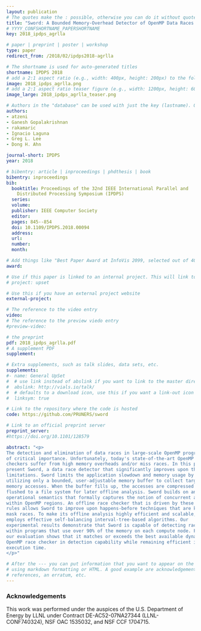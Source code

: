 ```yaml
---
layout: publication
# The quotes make the : possible, otherwise you can do it without quotes
title: "Sword: A Bounded Memory-Overhead Detector of OpenMP Data Races in Production Runs"
# YYYY_CONFSHORTNAME_PAPERSHORTNAME
key: 2018_ipdps_agrlla

# paper | preprint | poster | workshop
type: paper
redirect_from: /2018/02/ipdps2018-agrlla

# The shortname is used for auto-generated titles
shortname: IPDPS 2018
# add a 2:1 aspect ratio (e.g., width: 400px, height: 200px) to the folder /assets/images/papers/
image: 2018_ipdps_agrlla.png
# add a 2:1 aspect ratio teaser figure (e.g., width: 1200px, height: 600px) to the folder /assets/images/papers/
image_large: 2018_ipdps_agrlla_teaser.png

# Authors in the "database" can be used with just the key (lastname). Others can be written properly.
authors:
- atzeni
- Ganesh Gopalakrishnan
- rakamaric
- Ignacio Laguna
- Greg L. Lee
- Dong H. Ahn

journal-short: IPDPS
year: 2018

# bibentry: article | inproceedings | phdthesis | book
bibentry: inproceedings
bib:
  booktitle: Proceedings of the 32nd IEEE International Parallel and
    Distributed Processing Symposium (IPDPS)
  series:
  volume:
  publisher: IEEE Computer Society
  editor:
  pages: 845--854
  doi: 10.1109/IPDPS.2018.00094
  address:
  url:
  number:
  month:

# Add things like "Best Paper Award at InfoVis 2099, selected out of 4000 submissions"
award:

# Use if this paper is linked to an internal project. This will link to the project site
# project: upset

# Use this if you have an external project website
external-project:

# The reference to the video entry
video:
# The reference to the preview viedo entry
#preview-video:

# the preprint
pdf: 2018_ipdps_agrlla.pdf
# A supplement PDF
supplement: 

# Extra supplements, such as talk slides, data sets, etc.
supplements:
#- name: General UpSet
#  # use link instead of abslink if you want to link to the master directory
#  abslink: http://vials.io/talk/
#  # defaults to a download icon, use this if you want a link-out icon
#  linksym: true

# Link to the repository where the code is hosted
code: https://github.com/PRUNERS/sword

# Link to an official preprint server
preprint_server: 
#https://doi.org/10.1101/128579

abstract: "<p>
The detection and elimination of data races in large-scale OpenMP programs is
of critical importance. Unfortunately, today's state-of-the-art OpenMP race
checkers suffer from high memory overheads and/or miss races. In this paper, we
present Sword, a data race detector that significantly improves upon these
limitations. Sword limits the application slowdown and memory usage by
utilizing only a bounded, user-adjustable memory buffer to collect targeted
memory accesses. When the buffer fills up, the accesses are compressed and
flushed to a file system for later offline analysis. Sword builds on an
operational semantics that formally captures the notion of concurrent accesses
within OpenMP regions. An offline race checker that is driven by these semantic
rules allows Sword to improve upon happens-before techniques that are known to
mask races. To make its offline analysis highly efficient and scalable, Sword
employs effective self-balancing interval-tree-based algorithms. Our
experimental results demonstrate that Sword is capable of detecting races even
within programs that use over 90% of the memory on each compute node. Further,
our evaluation shows that it matches or exceeds the best available dynamic
OpenMP race checker in detection capability while remaining efficient in
execution time.
</p>"

# After the --- you can put information that you want to appear on the website
# using markdown formatting or HTML. A good example are acknowledgements, extra
# references, an erratum, etc.
---
```

### Acknowledgements

This work was performed under the auspices of the U.S. Department of Energy by
LLNL under Contract DE-AC52-07NA27344 (LLNL-CONF740324), NSF OAC 1535032, and
NSF CCF 1704715.

